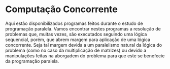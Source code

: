 # Computação Concorrente

Aqui estão disponibilizados programas feitos durante o estudo de programação paralela.
Vamos encontrar nestes programas a resolução de problemas que, muitas vezes, são executados
seguindo uma lógica sequencial, porém, que abrem margem para aplicação de uma lógica
concorrente. Seja tal margem devida a um paralelismo natural da lógica do problema (como
no caso da multiplicação de matrizes) ou devido a manipulações feitas na aborgadem do
problema para que este se benefecie da programação paralela.
